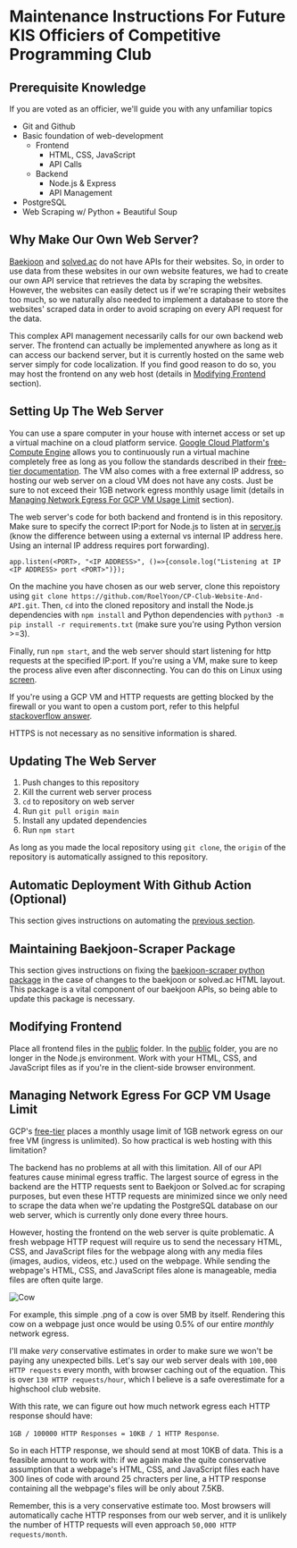 # Maintenance Instructions For Future KIS Officiers of Competitive Programming Club

## Prerequisite Knowledge
If you are voted as an officier, we'll guide you with any unfamiliar topics
- Git and Github
- Basic foundation of web-development
  - Frontend
    - HTML, CSS, JavaScript
    - API Calls
  - Backend
    - Node.js & Express
    - API Management
- PostgreSQL
- Web Scraping w/ Python + Beautiful Soup 

## Why Make Our Own Web Server? 
[Baekjoon](https://www.acmicpc.net/) and [solved.ac](https://solved.ac/) do not have APIs for their websites. So, in order to use data from these websites in our own website features, we had to create our own API service that retrieves the data by scraping the websites. However, the websites can easily detect us if we're scraping their websites too much, so we naturally also needed to implement a database to store the websites' scraped data in order to avoid scraping on every API request for the data.

This complex API management necessarily calls for our own backend web server. The frontend can actually be implemented anywhere as long as it can access our backend server, but it is currently hosted on the same web server simply for code localization. If you find good reason to do so, you may host the frontend on any web host (details in [Modifying Frontend](#modifying-frontend) section).

## Setting Up The Web Server
You can use a spare computer in your house with internet access or set up a virtual machine on a cloud platform service. [Google Cloud Platform's Compute Engine](https://cloud.google.com/compute) allows you to continuously run a virtual machine completely free as long as you follow the standards described in their [free-tier documentation](https://cloud.google.com/free/docs/free-cloud-features#compute). The VM also comes with a free external IP address, so hosting our web server on a cloud VM does not have any costs. Just be sure to not exceed their 1GB network egress monthly usage limit (details in [Managing Network Egress For GCP VM Usage Limit](#managing-network-egress-for-gcp-vm-usage-limit) section). 

The web server's code for both backend and frontend is in this repository. Make sure to specify the correct IP:port for Node.js to listen at in [server.js](server.js) (know the difference between using a external vs internal IP address here. Using an internal IP address requires port forwarding). 

```
app.listen(<PORT>, "<IP ADDRESS>", ()=>{console.log("Listening at IP <IP ADDRESS> port <PORT>")});
```

On the machine you have chosen as our web server, clone this repoistory using `git clone https://github.com/RoelYoon/CP-Club-Website-And-API.git`. Then, `cd` into the cloned repository and install the Node.js dependencies with `npm install` and Python dependencies with `python3 -m pip install -r requirements.txt` (make sure you're using Python version >=3).

Finally, run `npm start`, and the web server should start listening for http requests at the specified IP:port. If you're using a VM, make sure to keep the process alive even after disconnecting. You can do this on Linux using [screen](https://linuxize.com/post/how-to-use-linux-screen/).

If you're using a GCP VM and HTTP requests are getting blocked by the firewall or you want to open a custom port, refer to this helpful [stackoverflow answer](https://stackoverflow.com/questions/44643758/google-cloud-compute-engine-refuse-outer-access-through-apache2/44645115#44645115). 

HTTPS is not necessary as no sensitive information is shared. 

## Updating The Web Server
1. Push changes to this repository
2. Kill the current web server process
3. `cd` to repository on web server
4. Run `git pull origin main`
5. Install any updated dependencies
6. Run `npm start`

As long as you made the local repository using `git clone`, the `origin` of the repository is automatically assigned to this repository. 
## Automatic Deployment With Github Action (Optional) 
This section gives instructions on automating the [previous section](#updating-the-web-server).

## Maintaining Baekjoon-Scraper Package
This section gives instructions on fixing the [baekjoon-scraper python package](https://pypi.org/project/baekjoon-scraper/) in the case of changes to the baekjoon or solved.ac HTML layout. This package is a vital component of our baekjoon APIs, so being able to update this package is necessary.

## Modifying Frontend 
Place all frontend files in the [public](public) folder. In the [public](public) folder, you are no longer in the Node.js environment. Work with your HTML, CSS, and JavaScript files as if you're in the client-side browser environment. 

## Managing Network Egress For GCP VM Usage Limit
GCP's [free-tier](https://cloud.google.com/free/docs/free-cloud-features#compute) places a monthly usage limit of 1GB network egress on our free VM (ingress is unlimited). So how practical is web hosting with this limitation?

The backend has no problems at all with this limitation. All of our API features cause minimal egress traffic. The largest source of egress in the backend are the HTTP requests sent to Baekjoon or Solved.ac for scraping purposes, but even these HTTP requests are minimized since we only need to scrape the data when we're updating the PostgreSQL database on our web server, which is currently only done every three hours.

However, hosting the frontend on the web server is quite problematic. A fresh webpage HTTP request will require us to send the necessary HTML, CSS, and JavaScript files for the webpage along with any media files (images, audios, videos, etc.) used on the webpage. While sending the webpage's HTML, CSS, and JavaScript files alone is manageable, media files are often quite large.

![Cow](/../media/images/cow2.png)

For example, this simple .png of a cow is over 5MB by itself. Rendering this cow on a webpage just once would be using 0.5% of our entire *monthly* network egress. 

I'll make *very* conservative estimates in order to make sure we won't be paying any unexpected bills. Let's say our web server deals with `100,000 HTTP requests` every month, with browser caching out of the equation. This is over `130 HTTP requests/hour`, which I believe is a safe overestimate for a highschool club website. 

With this rate, we can figure out how much network egress each HTTP response should have: 

`1GB / 100000 HTTP Responses = 10KB / 1 HTTP Response`. 

So in each HTTP response, we should send at most 10KB of data. This is a feasible amount to work with: if we again make the quite conservative assumption that a webpage's HTML, CSS, and JavaScript files each have 300 lines of code with around 25 chracters per line, a HTTP response containing all the webpage's files will be only about 7.5KB. 

Remember, this is a very conservative estimate too. Most browsers will automatically cache HTTP responses from our web server, and it is unlikely the number of HTTP requests will even approach `50,000 HTTP requests/month`. 